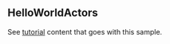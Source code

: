 ## HelloWorldActors

See [tutorial](https://microsoft.github.io/coyote/tutorials/hello-world-actors) content that goes with this sample.
